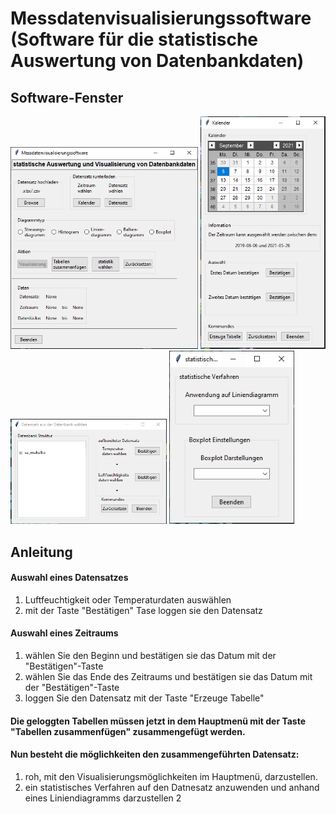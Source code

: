 # Messdatenvisualisierungssoftware (Software für die statistische Auswertung von Datenbankdaten)

## Software-Fenster

<img src="Software_Hauptmenu.PNG" width="300"> <img src="images/Software_Kalender.PNG" width="200"> <img src="images/Software_Datensatz.PNG" width="250"> <img src="images/Software_Statistik.PNG" width="200">

## Anleitung

#### Auswahl eines Datensatzes
1. Luftfeuchtigkeit oder Temperaturdaten auswählen
2. mit der Taste "Bestätigen" Tase loggen sie den Datensatz

#### Auswahl eines Zeitraums
1. wählen Sie den Beginn und bestätigen sie das Datum mit der "Bestätigen"-Taste
2. wählen Sie das Ende des Zeitraums und bestätigen sie das Datum mit der "Bestätigen"-Taste
3. loggen Sie den Datensatz mit der Taste "Erzeuge Tabelle"

#### Die geloggten Tabellen müssen jetzt in dem Hauptmenü mit der Taste "Tabellen zusammenfügen" zusammengefügt werden.
#### Nun besteht die möglichkeiten den zusammengeführten Datensatz:
1. roh, mit den Visualisierungsmöglichkeiten im Hauptmenü, darzustellen.
2. ein statistisches Verfahren auf den Datnesatz anzuwenden und anhand eines Liniendiagramms darzustellen
2
